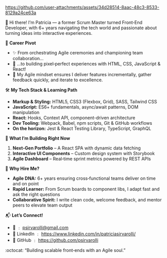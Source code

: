 https://github.com/user-attachments/assets/34d28514-8aac-48c3-8533-8129a24ce63a



👋 Hi there! I’m Patricia — a former Scrum Master turned Front‑End Developer, with 6+ years navigating the tech world and passionate about turning ideas into interactive experiences.



🔄 **Career Pivot**  
- ✨ From orchestrating Agile ceremonies and championing team collaboration…  
- 🚀 …to building pixel‑perfect experiences with HTML, CSS, JavaScript & React!  
- 🎯 My Agile mindset ensures I deliver features incrementally, gather feedback quickly, and iterate to excellence.



🛠️ **My Tech Stack & Learning Path**  
- **Markup & Styling:** HTML5, CSS3 (Flexbox, Grid), SASS, Tailwind CSS  
- **JavaScript:** ES6+ fundamentals, async/await patterns, DOM manipulation  
- **React:** Hooks, Context API, component-driven architecture  
- **Dev Tooling:** Webpack, Babel, npm scripts, Git & GitHub workflows  
- **On the horizon:** Jest & React Testing Library, TypeScript, GraphQL



🌱 **What I’m Building Right Now**  
1. **Next‑Gen Portfolio** – A React SPA with dynamic data fetching  
2. **Interactive UI Components** – Custom design system with Storybook  
3. **Agile Dashboard** – Real‑time sprint metrics powered by REST APIs  



🚀 **Why Hire Me?**  
- **Agile DNA:** 6+ years ensuring cross‑functional teams deliver on time and on point  
- **Rapid Learner:** From Scrum boards to component libs, I adapt fast and ask the right questions  
- **Collaborative Spirit:** I write clean code, welcome feedback, and mentor peers to elevate team output  



📬 **Let’s Connect!**  
- 📧 ﹕ psirvarolli@gmail.com 
- 🔗 LinkedIn ﹕ https://www.linkedin.com/in/patriciasirvarolli/
- 💬 GitHub ﹕ https://github.com/psirvarolli
  

:octocat: “Building scalable front‑ends with an Agile soul.”  
